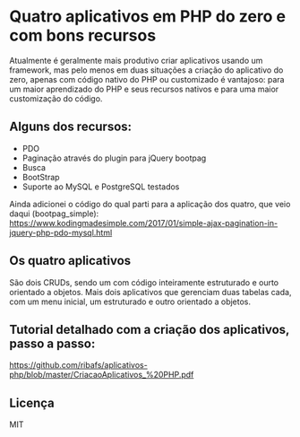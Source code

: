 # Quatro aplicativos em PHP do zero e com bons recursos

Atualmente é geralmente mais produtivo criar aplicativos usando um framework, mas pelo menos em duas situações a criação do 
aplicativo do zero, apenas com código nativo do PHP ou customizado é vantajoso: para um maior aprendizado do PHP e seus recursos 
nativos e para uma maior customização do código.

## Alguns dos recursos:

- PDO
- Paginação através do plugin para jQuery bootpag
- Busca
- BootStrap
- Suporte ao MySQL e PostgreSQL testados

Ainda adicionei o código do qual parti para a aplicação dos quatro, que veio daqui (bootpag_simple):
https://www.kodingmadesimple.com/2017/01/simple-ajax-pagination-in-jquery-php-pdo-mysql.html

## Os quatro aplicativos
São dois CRUDs, sendo um com código inteiramente estruturado e ourto orientado a objetos.
Mais dois aplicativos que gerenciam duas tabelas cada, com um menu inicial, um estruturado e outro orientado a objetos.

## Tutorial detalhado com a criação dos aplicativos, passo a passo:

https://github.com/ribafs/aplicativos-php/blob/master/CriacaoAplicativos_%20PHP.pdf

## Licença

MIT
